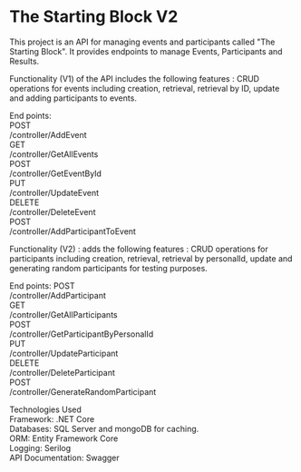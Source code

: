 # The Starting Block V2

This project is an API for managing events and participants called "The Starting Block". It provides endpoints to manage Events, Participants and Results.

Functionality (V1) of the API includes the following features : CRUD operations for events including creation, retrieval, retrieval by ID, update and adding participants to events.

End points:\
POST\
/controller/AddEvent\
GET\
/controller/GetAllEvents\
POST\
/controller/GetEventById\
PUT\
/controller/UpdateEvent\
DELETE\
/controller/DeleteEvent\
POST\
/controller/AddParticipantToEvent

Functionality (V2) : adds the following features : CRUD operations for participants including creation, retrieval, retrieval by personalId, update and generating random participants for testing purposes.

End points:
POST\
/controller/AddParticipant\
GET\
/controller/GetAllParticipants\
POST\
/controller/GetParticipantByPersonalId\
PUT\
/controller/UpdateParticipant\
DELETE\
/controller/DeleteParticipant\
POST\
/controller/GenerateRandomParticipant

Technologies Used\
Framework: .NET Core\
Databases: SQL Server and mongoDB for caching.\
ORM: Entity Framework Core\
Logging: Serilog\
API Documentation: Swagger
